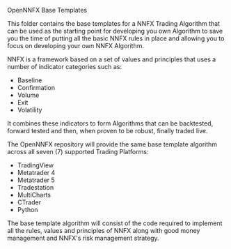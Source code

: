 OpenNNFX Base Templates

This folder contains the base templates for a NNFX Trading Algorithm that can be used as the starting point for developing you own Algorithm
to save you the time of putting all the basic NNFX rules in place and allowing you to focus on developing your own NNFX Algorithm.

NNFX is a framework based on a set of values and principles that uses a number of indicator
categories such as:
- Baseline
- Confirmation
- Volume
- Exit
- Volatility

It combines these indicators to form Algorithms that can be backtested, forward tested and then, when proven to be robust, finally traded live.

The OpenNNFX repository will provide the same base template algorithm across all seven (7) supported Trading Platforms:

- TradingView
- Metatrader 4
- Metatrader 5
- Tradestation
- MultiCharts
- CTrader
- Python

The base template algorithm will consist of the code required to implement all the rules, values and principles of NNFX along with good money management and NNFX's risk management strategy.

